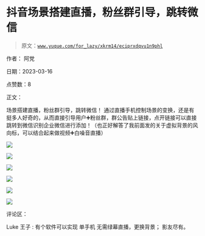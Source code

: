 # 抖音场景搭建直播，粉丝群引导，跳转微信

> 原文：[`www.yuque.com/for_lazy/xkrm14/eciprxdqvu1n9phl`](https://www.yuque.com/for_lazy/xkrm14/eciprxdqvu1n9phl)

作者： 阿党

日期：2023-03-16

点赞数：8

正文：

场景搭建直播，粉丝群引导，跳转微信！ 通过直播手机控制场景的变换，还是有挺多人好奇的，从而直接引导用户➕粉丝群，群公告贴上链接，点开链接可以直接跳转到微信识别企业微信进行添加！（也正好解答了我前面发的关于虚拟背景的风向标，可以结合起来做视频➕白噪音直播）

![](img/f8deff2963bef99ef44e04cf12a0eb1d.png)  

![](img/1e9ba4315bf081e19538be5b88c405fa.png)  

![](img/5f9f433fba3a5237866430a4e541835a.png)  

![](img/19702a5f542ed14eef63dadb83a91405.png)  

![](img/1c0a653b20a9a0615761feda433c7af7.png)  

![](img/4752aed884feed0982a4fb6e6eaa7151.png)  

评论区：

Luke 王子 : 有个软件可以实现 单手机 无需绿幕直播，更换背景； 影友尽有。



